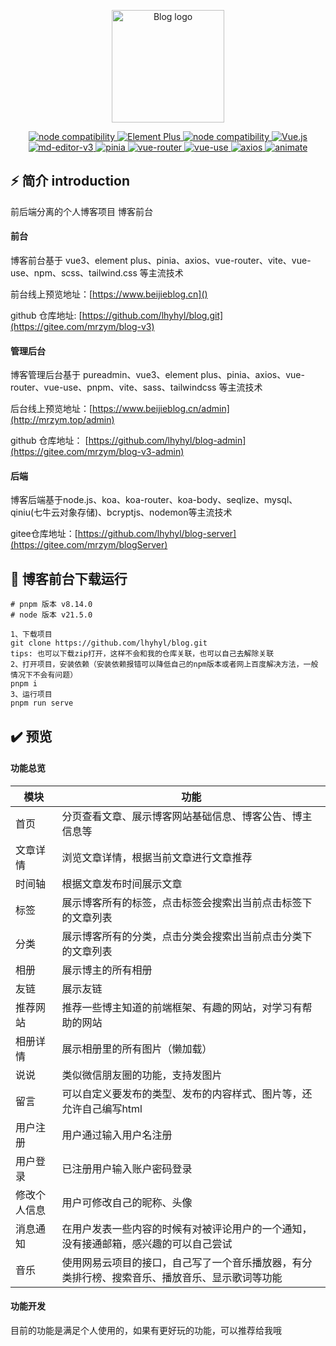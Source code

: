 <p align="center">
  <a href="http://39.108.51.116:443/#/" target="_blank" rel="noopener noreferrer">
    <img width="180" src="https://img.shields.io/badge/%E5%8C%97%E8%A1%97%E5%AD%A6%E9%95%BF%E7%9A%84%E5%8D%9A%E5%AE%A2-v1.0-blue
" alt="Blog logo">
  </a>
</p>

<p align="center">
  <a href="https://nodejs.org/en/about/releases/">
    <img src="https://img.shields.io/badge/node-v18.17.0-green" alt="node compatibility">
  </a>
  <a href="https://element-plus.gitee.io/zh-CN/">
    <img src="https://img.shields.io/badge/ElementPlus-v2.2.17-blue" alt="Element Plus">
  </a>
  <a href="https://nodejs.org/en/about/releases/">
    <img src="https://img.shields.io/badge/vite-4.4.0-purple" alt="node compatibility">
  </a>
  <a href="https://cn.vuejs.org/">
    <img src="https://img.shields.io/badge/Vue-v3.3.4-brightgreen" alt="Vue.js">
  </a>
  <a href="https://imzbf.github.io/md-editor-v3/docs#%F0%9F%A7%B1%20toolbarsExclude">
    <img src="https://img.shields.io/badge/md--editor--v3-v2.7.2-lightgrey" alt="md-editor-v3">
  </a>
  <a href="https://pinia.web3doc.top/">
    <img src="https://img.shields.io/badge/pinia-v2.0.28-yellowgreen" alt="pinia">
  </a>
  <a href="https://router.vuejs.org/zh/guide/">
    <img src="https://img.shields.io/badge/vue--router-v4.0.3-green" alt="vue-router">
  </a>
  <a href="https://vueuse.org/">
    <img src="https://img.shields.io/badge/vueuse-v%5E9.10.0-red" alt="vue-use">
  </a>
  <a href="https://www.axios-http.cn/docs/intro">
    <img src="https://img.shields.io/badge/axios-v%5E1.2.0-blueviolet" alt="axios">
  </a>
  <a href="https://www.dowebok.com/demo/2014/98/">
    <img src="https://img.shields.io/badge/animate-v%5E4.1.1-orange" alt="animate">
  </a>
</p>

## ⚡ 简介 introduction

前后端分离的个人博客项目 博客前台

#### 前台

博客前台基于 vue3、element plus、pinia、axios、vue-router、vite、vue-use、npm、scss、tailwind.css 等主流技术

前台线上预览地址：[https://www.beijieblog.cn]()

github 仓库地址: [https://github.com/lhyhyl/blog.git](https://gitee.com/mrzym/blog-v3)

#### 管理后台

博客管理后台基于 pureadmin、vue3、element plus、pinia、axios、vue-router、vue-use、pnpm、vite、sass、tailwindcss 等主流技术

后台线上预览地址：[https://www.beijieblog.cn/admin](http://mrzym.top/admin)

github 仓库地址： [https://github.com/lhyhyl/blog-admin](https://gitee.com/mrzym/blog-v3-admin)

#### 后端

博客后端基于node.js、koa、koa-router、koa-body、seqlize、mysql、qiniu(七牛云对象存储)、bcryptjs、nodemon等主流技术

gitee仓库地址：[https://github.com/lhyhyl/blog-server](https://gitee.com/mrzym/blogServer)

## 🚀 博客前台下载运行

```git
# pnpm 版本 v8.14.0
# node 版本 v21.5.0

1、下载项目
git clone https://github.com/lhyhyl/blog.git
tips: 也可以下载zip打开，这样不会和我的仓库关联，也可以自己去解除关联
2、打开项目，安装依赖（安装依赖报错可以降低自己的npm版本或者网上百度解决方法，一般情况下不会有问题）
pnpm i
3、运行项目
pnpm run serve
```

## ✔️ 预览

#### 功能总览

| 模块         | 功能                                                                                           |
| ------------ | ---------------------------------------------------------------------------------------------- |
| 首页         | 分页查看文章、展示博客网站基础信息、博客公告、博主信息等                                       |
| 文章详情     | 浏览文章详情，根据当前文章进行文章推荐                                                         |
| 时间轴       | 根据文章发布时间展示文章                                                                       |
| 标签         | 展示博客所有的标签，点击标签会搜索出当前点击标签下的文章列表                                   |
| 分类         | 展示博客所有的分类，点击分类会搜索出当前点击分类下的文章列表                                   |
| 相册         | 展示博主的所有相册                                                                             |
| 友链         | 展示友链                                                                                       |
| 推荐网站     | 推荐一些博主知道的前端框架、有趣的网站，对学习有帮助的网站                                     |
| 相册详情     | 展示相册里的所有图片（懒加载）                                                                 |
| 说说         | 类似微信朋友圈的功能，支持发图片                                                               |
| 留言         | 可以自定义要发布的类型、发布的内容样式、图片等，还允许自己编写html                             |
| 用户注册     | 用户通过输入用户名注册                                                                         |
| 用户登录     | 已注册用户输入账户密码登录                                                                     |
| 修改个人信息 | 用户可修改自己的昵称、头像                                                                     |
| 消息通知     | 在用户发表一些内容的时候有对被评论用户的一个通知，没有接通邮箱，感兴趣的可以自己尝试           |
| 音乐         | 使用网易云项目的接口，自己写了一个音乐播放器，有分类排行榜、搜索音乐、播放音乐、显示歌词等功能 |

#### 功能开发

目前的功能是满足个人使用的，如果有更好玩的功能，可以推荐给我哦
